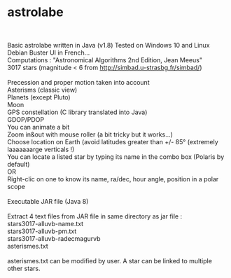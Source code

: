 # astrolabe
<br>

Basic astrolabe written in Java (v1.8)
Tested on Windows 10 and Linux Debian Buster 
UI in French...
<br>
Computations : "Astronomical Algorithms 2nd Edition, Jean Meeus"
<br>
3017 stars (magnitude < 6 from http://simbad.u-strasbg.fr/simbad/)
<br>  
Precession and proper motion taken into account
<br>
Asterisms (classic view)
<br>
Planets (except Pluto) 
<br>
Moon
<br>
GPS constellation (C library translated into Java)
<br>
GDOP/PDOP
<br>
You can animate a bit
<br>
Zoom in&out with mouse roller (a bit tricky but it works...)
<br>
Choose location on Earth (avoid latitudes greater than +/- 85° (extremely laaaaaaarge verticals !)
<br>
You can locate a listed star by typing its name in the combo box (Polaris by default)
<br>
OR
<br>
Right-clic on one to know its name, ra/dec, hour angle, position in a polar scope
<br>
<br>
Executable JAR file (Java 8)
<br>
<br>
Extract 4 text files from JAR file in same directory as jar file :
<br>stars3017-alluvb-name.txt
<br>stars3017-alluvb-pm.txt
<br>stars3017-alluvb-radecmagurvb
<br>asterismes.txt
<br>
<br>
asterismes.txt can be modified by user. A star can be linked to multiple other stars.